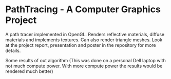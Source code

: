 # PathTracing - A Computer Graphics Project
A path tracer implemented in OpenGL. Renders reflective materials, diffuse materials and implements textures. Can also render triangle meshes.
Look at the project report, presentation and poster in the repository for more details.

Some results of out algorithm (This was done on a personal Dell laptop with not much compute power. With more compute power the results would be rendered much better)

